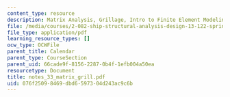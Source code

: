 ```yaml
---
content_type: resource
description: Matrix Analysis, Grillage, Intro to Finite Element Modeling
file: /media/courses/2-082-ship-structural-analysis-design-13-122-spring-2003/076f25098469dbd6597304d243ac9c6b_notes_33_matrix_grill.pdf
file_type: application/pdf
learning_resource_types: []
ocw_type: OCWFile
parent_title: Calendar
parent_type: CourseSection
parent_uid: 66cade9f-8156-2287-0b4f-1efb004a50ea
resourcetype: Document
title: notes_33_matrix_grill.pdf
uid: 076f2509-8469-dbd6-5973-04d243ac9c6b
---
```


